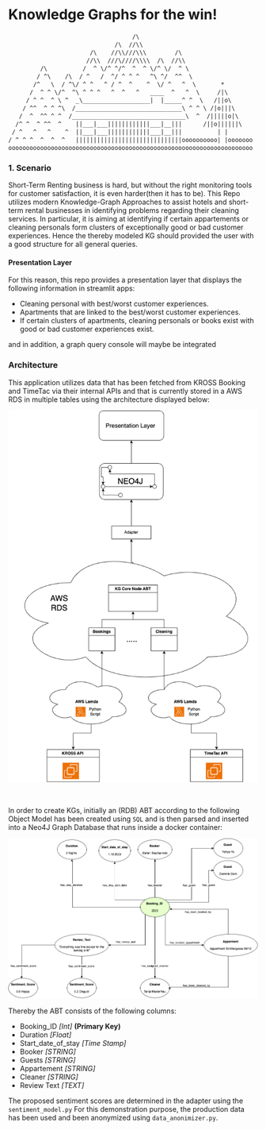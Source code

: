 # Knowledge Graphs for the win! 

```
                                   /\
                              /\  //\\
                       /\    //\\///\\\        /\
                      //\\  ///\////\\\\  /\  //\\
         /\          /  ^ \/^ ^/^  ^  ^ \/^ \/  ^ \
        / ^\    /\  / ^   /  ^/ ^ ^ ^   ^\ ^/  ^^  \
       /^   \  / ^\/ ^ ^   ^ / ^  ^    ^  \/ ^   ^  \       *
      /  ^ ^ \/^  ^\ ^ ^ ^   ^  ^   ^   ____  ^   ^  \     /|\
     / ^ ^  ^ \ ^  _\___________________|  |_____^ ^  \   /||o\
    / ^^  ^ ^ ^\  /______________________________\ ^ ^ \ /|o|||\
   /  ^  ^^ ^ ^  /________________________________\  ^  /|||||o|\
  /^ ^  ^ ^^  ^    ||___|___||||||||||||___|__|||      /||o||||||\
 / ^   ^   ^    ^  ||___|___||||||||||||___|__|||          | |
/ ^ ^ ^  ^  ^  ^   ||||||||||||||||||||||||||||||oooooooooo| |ooooooo
ooooooooooooooooooooooooooooooooooooooooooooooooooooooooooooooooooooo
```

### 1. Scenario
Short-Term Renting business is hard, but without the right monitoring tools for customer satisfaction, it is even harder(then it has to be).
This Repo utilizes modern Knowledge-Graph Approaches to assist hotels and short-term rental businesses in identifying problems regarding their cleaning services. 
In particular, it is aiming at identifying if certain appartements or cleaning personals form clusters of exceptionally good or bad customer experiences.
Hence the thereby modeled KG should provided the user with a good structure for all general queries. 

#### Presentation Layer
For this reason, this repo provides a presentation layer that displays the following information in streamlit apps: 
- Cleaning personal with best/worst customer experiences.
- Apartments that are linked to the best/worst customer experiences.
- If certain clusters of apartments, cleaning personals or books exist with good or bad customer experiences exist.

and in addition, a graph query console will maybe be integrated  

### Architecture
This application utilizes data that has been fetched from KROSS Booking and TimeTac via their internal APIs and that is currently stored in a AWS RDS in multiple tables using the architecture displayed below: 

![Application_Architecture.png](drawings/Application_Architecture.png)

<br>


In order to create KGs, initially an (RDB) ABT according to the following Object Model has been created using `SQL` and is then parsed and inserted into a Neo4J Graph Database that runs inside a docker container: 

![KG_Architecture.png](KG_Architecture.png )


Thereby the ABT consists of the following columns: 
- Booking_ID         *[Int]* **(Primary Key)**
- Duration           *[Float]*
- Start_date_of_stay *[Time Stamp]*
- Booker             *[STRING]*
- Guests             *[STRING]*
- Appartement        *[STRING]*
- Cleaner            *[STRING]*
- Review Text        *[TEXT]*

The proposed sentiment scores are determined in the adapter using the `sentiment_model.py`
For this demonstration purpose, the production data has been used and been anonymized using `data_anonimizer.py`.





